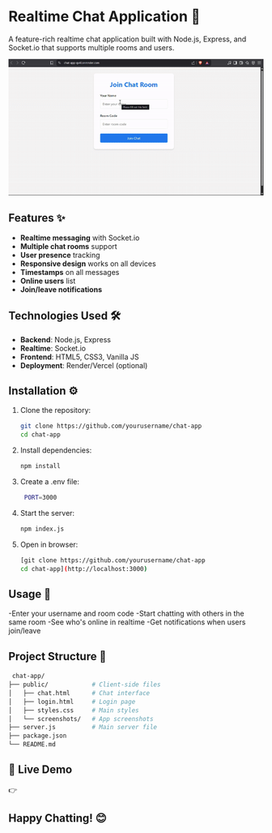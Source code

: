 # Realtime Chat Application 💬

A feature-rich realtime chat application built with Node.js, Express, and Socket.io that supports multiple rooms and users.

![Chat App Demo](public/demo.gif)

## Features ✨

- **Realtime messaging** with Socket.io
- **Multiple chat rooms** support
- **User presence** tracking
- **Responsive design** works on all devices
- **Timestamps** on all messages
- **Online users** list
- **Join/leave notifications**

## Technologies Used 🛠️

- **Backend**: Node.js, Express
- **Realtime**: Socket.io
- **Frontend**: HTML5, CSS3, Vanilla JS
- **Deployment**: Render/Vercel (optional)

## Installation ⚙️

1. Clone the repository:
   ```bash
   git clone https://github.com/yourusername/chat-app
   cd chat-app

2. Install dependencies:
   ```bash
   npm install

3. Create a .env file:
   ```bash
    PORT=3000

4. Start the server:
   ```bash
   npm index.js

5. Open in browser:
   ```bash
   [git clone https://github.com/yourusername/chat-app
   cd chat-app](http://localhost:3000)

## Usage 🚀

-Enter your username and room code
-Start chatting with others in the same room
-See who's online in realtime
-Get notifications when users join/leave

## Project Structure 📂
 ```bash
  chat-app/
├── public/            # Client-side files
│   ├── chat.html      # Chat interface
│   ├── login.html     # Login page
│   ├── styles.css     # Main styles
│   └── screenshots/   # App screenshots
├── server.js          # Main server file
├── package.json
└── README.md
```

## 🚀 Live Demo

👉 

## Happy Chatting! 😊
